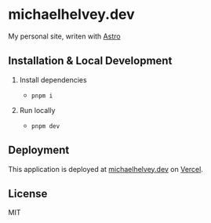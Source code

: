 # michaelhelvey.dev

My personal site, writen with [Astro](https://astro.build/)

## Installation & Local Development

1.  Install dependencies

    - `pnpm i`

2.  Run locally

    - `pnpm dev`

## Deployment

This application is deployed at [michaelhelvey.dev](https://michaelhelvey.dev)
on [Vercel](https://vercel.com).

## License

MIT
